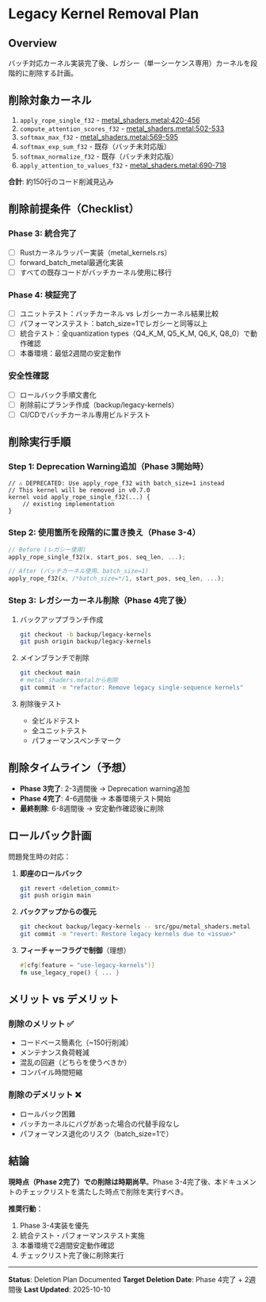 # Legacy Kernel Removal Plan

## Overview
バッチ対応カーネル実装完了後、レガシー（単一シーケンス専用）カーネルを段階的に削除する計画。

## 削除対象カーネル

1. `apply_rope_single_f32` - [metal_shaders.metal:420-456](../src/gpu/metal_shaders.metal#L420-L456)
2. `compute_attention_scores_f32` - [metal_shaders.metal:502-533](../src/gpu/metal_shaders.metal#L502-L533)
3. `softmax_max_f32` - [metal_shaders.metal:569-595](../src/gpu/metal_shaders.metal#L569-L595)
4. `softmax_exp_sum_f32` - 既存（バッチ未対応版）
5. `softmax_normalize_f32` - 既存（バッチ未対応版）
6. `apply_attention_to_values_f32` - [metal_shaders.metal:690-718](../src/gpu/metal_shaders.metal#L690-L718)

**合計**: 約150行のコード削減見込み

## 削除前提条件（Checklist）

### Phase 3: 統合完了
- [ ] Rustカーネルラッパー実装（metal_kernels.rs）
- [ ] forward_batch_metal最適化実装
- [ ] すべての既存コードがバッチカーネル使用に移行

### Phase 4: 検証完了
- [ ] ユニットテスト：バッチカーネル vs レガシーカーネル結果比較
- [ ] パフォーマンステスト：batch_size=1でレガシーと同等以上
- [ ] 統合テスト：全quantization types（Q4_K_M, Q5_K_M, Q6_K, Q8_0）で動作確認
- [ ] 本番環境：最低2週間の安定動作

### 安全性確認
- [ ] ロールバック手順文書化
- [ ] 削除前にブランチ作成（backup/legacy-kernels）
- [ ] CI/CDでバッチカーネル専用ビルドテスト

## 削除実行手順

### Step 1: Deprecation Warning追加（Phase 3開始時）

```metal
// ⚠️ DEPRECATED: Use apply_rope_f32 with batch_size=1 instead
// This kernel will be removed in v0.7.0
kernel void apply_rope_single_f32(...) {
    // existing implementation
}
```

### Step 2: 使用箇所を段階的に置き換え（Phase 3-4）

```rust
// Before (レガシー使用)
apply_rope_single_f32(x, start_pos, seq_len, ...);

// After (バッチカーネル使用、batch_size=1)
apply_rope_f32(x, /*batch_size=*/1, start_pos, seq_len, ...);
```

### Step 3: レガシーカーネル削除（Phase 4完了後）

1. バックアップブランチ作成
   ```bash
   git checkout -b backup/legacy-kernels
   git push origin backup/legacy-kernels
   ```

2. メインブランチで削除
   ```bash
   git checkout main
   # metal_shaders.metalから削除
   git commit -m "refactor: Remove legacy single-sequence kernels"
   ```

3. 削除後テスト
   - 全ビルドテスト
   - 全ユニットテスト
   - パフォーマンスベンチマーク

## 削除タイムライン（予想）

- **Phase 3完了**: 2-3週間後 → Deprecation warning追加
- **Phase 4完了**: 4-6週間後 → 本番環境テスト開始
- **最終削除**: 6-8週間後 → 安定動作確認後に削除

## ロールバック計画

問題発生時の対応：

1. **即座のロールバック**
   ```bash
   git revert <deletion_commit>
   git push origin main
   ```

2. **バックアップからの復元**
   ```bash
   git checkout backup/legacy-kernels -- src/gpu/metal_shaders.metal
   git commit -m "revert: Restore legacy kernels due to <issue>"
   ```

3. **フィーチャーフラグで制御**（理想）
   ```rust
   #[cfg(feature = "use-legacy-kernels")]
   fn use_legacy_rope() { ... }
   ```

## メリット vs デメリット

### 削除のメリット ✅
- コードベース簡素化（~150行削減）
- メンテナンス負荷軽減
- 混乱の回避（どちらを使うべきか）
- コンパイル時間短縮

### 削除のデメリット ❌
- ロールバック困難
- バッチカーネルにバグがあった場合の代替手段なし
- パフォーマンス退化のリスク（batch_size=1で）

## 結論

**現時点（Phase 2完了）での削除は時期尚早**。Phase 3-4完了後、本ドキュメントのチェックリストを満たした時点で削除を実行すべき。

**推奨行動**：
1. Phase 3-4実装を優先
2. 統合テスト・パフォーマンステスト実施
3. 本番環境で2週間安定動作確認
4. チェックリスト完了後に削除実行

---

**Status**: Deletion Plan Documented
**Target Deletion Date**: Phase 4完了 + 2週間後
**Last Updated**: 2025-10-10
